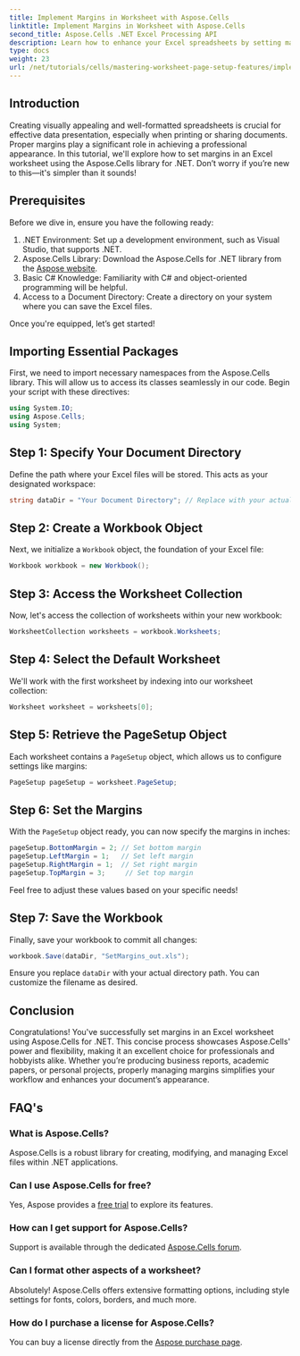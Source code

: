 ```yaml
---
title: Implement Margins in Worksheet with Aspose.Cells
linktitle: Implement Margins in Worksheet with Aspose.Cells
second_title: Aspose.Cells .NET Excel Processing API
description: Learn how to enhance your Excel spreadsheets by setting margins using the Aspose.Cells library for .NET. This step-by-step tutorial simplifies the process, making your data presentation look professional and polished.
type: docs
weight: 23
url: /net/tutorials/cells/mastering-worksheet-page-setup-features/implement-margins-in-worksheet/
---
```

## Introduction

Creating visually appealing and well-formatted spreadsheets is crucial for effective data presentation, especially when printing or sharing documents. Proper margins play a significant role in achieving a professional appearance. In this tutorial, we'll explore how to set margins in an Excel worksheet using the Aspose.Cells library for .NET. Don’t worry if you’re new to this—it's simpler than it sounds!

## Prerequisites

Before we dive in, ensure you have the following ready:

1. .NET Environment: Set up a development environment, such as Visual Studio, that supports .NET.
2. Aspose.Cells Library: Download the Aspose.Cells for .NET library from the [Aspose website](https://releases.aspose.com/cells/net/).
3. Basic C# Knowledge: Familiarity with C# and object-oriented programming will be helpful.
4. Access to a Document Directory: Create a directory on your system where you can save the Excel files.

Once you're equipped, let’s get started!

## Importing Essential Packages

First, we need to import necessary namespaces from the Aspose.Cells library. This will allow us to access its classes seamlessly in our code. Begin your script with these directives:

```csharp
using System.IO;
using Aspose.Cells;
using System;
```

## Step 1: Specify Your Document Directory

Define the path where your Excel files will be stored. This acts as your designated workspace:

```csharp
string dataDir = "Your Document Directory"; // Replace with your actual path
```

## Step 2: Create a Workbook Object

Next, we initialize a `Workbook` object, the foundation of your Excel file:

```csharp
Workbook workbook = new Workbook();
```

## Step 3: Access the Worksheet Collection

Now, let's access the collection of worksheets within your new workbook:

```csharp
WorksheetCollection worksheets = workbook.Worksheets;
```

## Step 4: Select the Default Worksheet

We'll work with the first worksheet by indexing into our worksheet collection:

```csharp
Worksheet worksheet = worksheets[0];
```

## Step 5: Retrieve the PageSetup Object

Each worksheet contains a `PageSetup` object, which allows us to configure settings like margins:

```csharp
PageSetup pageSetup = worksheet.PageSetup;
```

## Step 6: Set the Margins

With the `PageSetup` object ready, you can now specify the margins in inches:

```csharp
pageSetup.BottomMargin = 2; // Set bottom margin
pageSetup.LeftMargin = 1;   // Set left margin
pageSetup.RightMargin = 1;  // Set right margin
pageSetup.TopMargin = 3;     // Set top margin
```

Feel free to adjust these values based on your specific needs!

## Step 7: Save the Workbook

Finally, save your workbook to commit all changes:

```csharp
workbook.Save(dataDir, "SetMargins_out.xls");
```

Ensure you replace `dataDir` with your actual directory path. You can customize the filename as desired.

## Conclusion

Congratulations! You've successfully set margins in an Excel worksheet using Aspose.Cells for .NET. This concise process showcases Aspose.Cells' power and flexibility, making it an excellent choice for professionals and hobbyists alike. Whether you’re producing business reports, academic papers, or personal projects, properly managing margins simplifies your workflow and enhances your document’s appearance.

## FAQ's

### What is Aspose.Cells?  
Aspose.Cells is a robust library for creating, modifying, and managing Excel files within .NET applications.

### Can I use Aspose.Cells for free?  
Yes, Aspose provides a [free trial](https://releases.aspose.com/) to explore its features.

### How can I get support for Aspose.Cells?  
Support is available through the dedicated [Aspose.Cells forum](https://forum.aspose.com/c/cells/9).

### Can I format other aspects of a worksheet?  
Absolutely! Aspose.Cells offers extensive formatting options, including style settings for fonts, colors, borders, and much more.

### How do I purchase a license for Aspose.Cells?  
You can buy a license directly from the [Aspose purchase page](https://purchase.aspose.com/buy).
